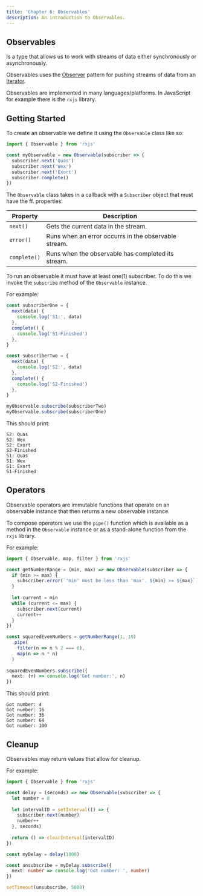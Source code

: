 ```yaml
---
title: 'Chapter 6: Observables'
description: An introduction to Observables.
---
```


## Observables

Is a type that allows us to work with streams of data either 
synchronously or asynchronously.

Observables uses the [Observer](https://en.wikipedia.org/wiki/Observer_pattern) pattern for pushing streams 
of data from an [Iterator](https://en.wikipedia.org/wiki/Iterator).

Observables are implemented in many languages/platforms. 
In JavaScript for example there is the `rxjs` library.

## Getting Started

To create an observable we define it using the `Observable` 
class like so:

```ts
import { Observable } from 'rxjs'

const myObservable = new Observable(subscriber => {
  subscriber.next('Quas')
  subscriber.next('Wex')
  subscriber.next('Exort')
  subscriber.complete()
})
```

The `Observable` class takes in a callback with a `Subscriber` 
object that must have the ff. properties:

| Property     | Description                                          |
|--------------|------------------------------------------------------|
| `next()`     | Gets the current data in the stream.                 |
| `error()`    | Runs when an error occurrs in the observable stream. |
| `complete()` | Runs when the observable has completed its stream.   |

To run an observable it must have at least one(1) subscriber. 
To do this we invoke the `subscribe` method of the `Observable` 
instance.

For example:

```ts
const subscriberOne = {
  next(data) {
    console.log('S1:', data)
  },
  complete() {
    console.log('S1-Finished')
  },
}

const subscriberTwo = {
  next(data) {
    console.log('S2:', data)
  },
  complete() {
    console.log('S2-Finished')
  },
}

myObservable.subscribe(subscriberTwo)
myObservable.subscribe(subscriberOne)
```

This should print:

```shell
S2: Quas
S2: Wex
S2: Exort
S2-Finished
S1: Quas
S1: Wex
S1: Exort
S1-Finished
```

## Operators

Observable operators are immutable functions that operate 
on an observable instance that then returns a new 
observable instance.

To compose operators we use the `pipe()` function which 
is available as a method in the `Observable` instance or 
as a stand-alone function from the `rxjs` library.

For example:

```ts
import { Observable, map, filter } from 'rxjs'

const getNumberRange = (min, max) => new Observable(subscriber => {
  if (min >= max) {
    subscriber.error(`'min' must be less than 'max'. ${min} >= ${max}`)
  }
  
  let current = min
  while (current <= max) {
    subscriber.next(current)
    current++
  }
})

const squaredEvenNumbers = getNumberRange(1, 10)
  .pipe(
    filter(n => n % 2 === 0),
    map(n => n * n)
  )
  
squaredEvenNumbers.subscribe({
  next: (n) => console.log('Got number:', n)
})
```

This should print:

```shell
Got number: 4
Got number: 16
Got number: 36
Got number: 64
Got number: 100
```

## Cleanup

Observables may return values that allow for cleanup.

For example:

```ts
import { Observable } from 'rxjs'

const delay = (seconds) => new Observable(subscriber => {
  let number = 0
  
  let intervalID = setInterval(() => {
    subscriber.next(number)
    number++
  }, seconds)
  
  return () => clearInterval(intervalID)
})

const myDelay = delay(1000)

const unsubscribe = myDelay.subscribe({
  next: number => console.log('Got number: ', number)
})

setTimeout(unsubscribe, 5000)
```
